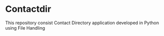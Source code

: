 # Contactdir
This repository consist Contact Directory application developed in Python using File Handling
